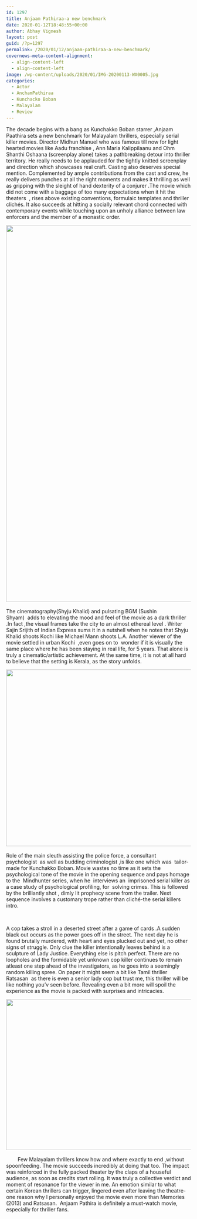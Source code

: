 ```yaml
---
id: 1297
title: Anjaam Pathiraa-a new benchmark
date: 2020-01-12T18:48:55+00:00
author: Abhay Vignesh
layout: post
guid: /?p=1297
permalink: /2020/01/12/anjaam-pathiraa-a-new-benchmark/
covernews-meta-content-alignment:
  - align-content-left
  - align-content-left
image: /wp-content/uploads/2020/01/IMG-20200113-WA0005.jpg
categories:
  - Actor
  - AnchamPathiraa
  - Kunchacko Boban
  - Malayalam
  - Review
---
```

The decade begins with a bang as Kunchakko Boban starrer ,Anjaam Paathira sets a new benchmark for Malayalam thrillers, especially serial killer movies. Director Midhun Manuel who was famous till now for light hearted movies like Aadu franchise , Ann Maria Kalippilaanu and Ohm Shanthi Oshaana (screenplay alone) takes a pathbreaking detour into thriller territory. He really needs to be applauded for the tightly knitted screenplay and direction which showcases real craft. Casting also deserves special mention. Complemented by ample contributions from the cast and crew, he really delivers punches at all the right moments and makes it thrilling as well as gripping with the sleight of hand dexterity of a conjurer .The movie which did not come with a baggage of too many expectations when it hit the theaters&nbsp;&nbsp;, rises above existing conventions, formulaic templates and thriller clichés. It also succeeds at hitting a socially relevant chord connected with contemporary events while touching upon an unholy alliance between law enforcers and the member of a monastic order.

<img loading="lazy" width="702" height="1024" src="/wp-content/uploads/2020/01/IMG-20200113-WA0011-702x1024.jpg" alt="" class="wp-image-1309" srcset="/wp-content/uploads/2020/01/IMG-20200113-WA0011-702x1024.jpg 702w, /wp-content/uploads/2020/01/IMG-20200113-WA0011-206x300.jpg 206w, /wp-content/uploads/2020/01/IMG-20200113-WA0011-768x1121.jpg 768w, /wp-content/uploads/2020/01/IMG-20200113-WA0011.jpg 877w" sizes="(max-width: 702px) 100vw, 702px" />  

The cinematography(Shyju Khalid) and pulsating BGM (Sushin Shyam)  adds to elevating the mood and feel of the movie as a dark thriller .In fact ,the visual frames take the city to an almost ethereal level . Writer Sajin Srijith of Indian Express sums it in a nutshell when he notes that Shyju Khalid shoots Kochi like Michael Mann shoots L.A. Another viewer of the movie settled in urban Kochi  ,even goes on to  wonder if it is visually the same place where he has been staying in real life, for 5 years. That alone is truly a cinematic/artistic achievement. At the same time, it is not at all hard to believe that the setting is Kerala, as the story unfolds.

<img loading="lazy" width="640" height="480" src="/wp-content/uploads/2020/01/IMG-20200113-WA0004.jpg" alt="" class="wp-image-1301" srcset="/wp-content/uploads/2020/01/IMG-20200113-WA0004.jpg 640w, /wp-content/uploads/2020/01/IMG-20200113-WA0004-300x225.jpg 300w" sizes="(max-width: 640px) 100vw, 640px" />  

Role of the main sleuth assisting the police force, a consultant psychologist&nbsp;&nbsp;as well as budding criminologist ,is like one which was&nbsp;&nbsp;tailor-made for Kunchakko Boban. Movie wastes no time as it sets the psychological tone of the movie in the opening sequence and pays homage to the&nbsp;&nbsp;Mindhunter series, when he&nbsp;&nbsp;interviews an&nbsp;&nbsp;imprisoned serial killer as a case study of psychological profiling, for&nbsp;&nbsp;solving crimes. This is followed by the brilliantly shot , dimly lit prophecy scene from the trailer. Next sequence involves a customary trope rather than cliché-the serial killers intro.

<img src="/wp-content/uploads/2020/01/IMG-20200113-WA0010-1024x606.jpg" alt="" class="wp-image-1305" />  

A cop takes a stroll in a deserted street after a game of cards .A sudden black out occurs as the power goes off in the street. The next day he is found brutally murdered, with heart and eyes plucked out and yet, no other signs of struggle. Only clue the killer intentionally leaves behind is a sculpture of Lady Justice. Everything else is pitch perfect. There are no loopholes and the formidable yet unknown cop killer continues to remain atleast one step ahead of the investigators, as he goes into a seemingly random killing spree. On paper it might seem a bit like Tamil thriller Ratsasan&nbsp;&nbsp;as there is even a senior lady cop but trust me, this thriller will be like nothing you’v seen before. Revealing even a bit more will spoil the experience as the movie is packed with surprises and intricacies.

<img loading="lazy" width="842" height="410" src="/wp-content/uploads/2020/01/IMG-20200113-WA0018.jpg" alt="" class="wp-image-1313" srcset="/wp-content/uploads/2020/01/IMG-20200113-WA0018.jpg 842w, /wp-content/uploads/2020/01/IMG-20200113-WA0018-300x146.jpg 300w, /wp-content/uploads/2020/01/IMG-20200113-WA0018-768x374.jpg 768w" sizes="(max-width: 842px) 100vw, 842px" />  

&nbsp;&nbsp;&nbsp;&nbsp;&nbsp;&nbsp;&nbsp;&nbsp;Few Malayalam thrillers know how and where exactly to end ,without spoonfeeding. The movie succeeds incredibly at doing that too. The impact was reinforced in the fully packed theater by the claps of a houseful audience, as soon as credits start rolling. It was truly a collective verdict and moment of resonance for the viewer in me. An emotion similar to what certain Korean thrillers can trigger, lingered even after leaving the theatre-one reason why I personally enjoyed the movie even more than Memories (2013) and Ratsasan.&nbsp;&nbsp;Anjaam Pathira is definitely a must-watch movie, especially for thriller fans.